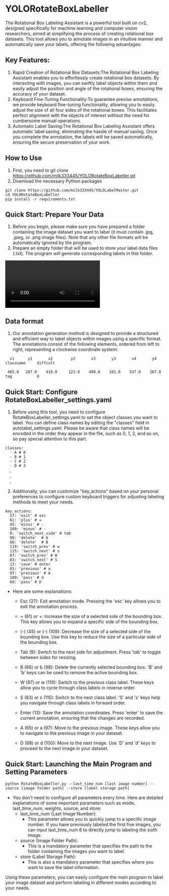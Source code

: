 # YOLORotateBoxLabeller

The Rotational Box Labeling Assistant is a powerful tool built on cv2, designed specifically for machine learning and computer vision researchers, aimed at simplifying the process of creating rotational box datasets. This tool allows you to annotate images in an intuitive manner and automatically save your labels, offering the following advantages:

## Key Features:
1. Rapid Creation of Rotational Box Datasets:The Rotational Box Labeling Assistant enables you to effortlessly create rotational box datasets. By interacting with images, you can swiftly label objects within them and easily adjust the position and angle of the rotational boxes, ensuring the accuracy of your dataset.
2. Keyboard Fine-Tuning Functionality:To guarantee precise annotations, we provide keyboard fine-tuning functionality, allowing you to easily adjust the size of all four sides of the rotational boxes. This facilitates perfect alignment with the objects of interest without the need for cumbersome manual operations.
3. Automatic Label Saving:The Rotational Box Labeling Assistant offers automatic label saving, eliminating the hassle of manual saving. Once you complete the annotation, the labels will be saved automatically, ensuring the secure preservation of your work.

## How to Use
1. First, you need to git clone https://github.com/milk333445/YOLORotateBoxLabeller.git
2. Download the necessary Python packages
```python=
git clone https://github.com/milk333445/YOLOLabelMaster.git
cd YOLORotateBoxLabeller
pip install -r requirements.txt
```

## Quick Start: Prepare Your Data
1. Before you begin, please make sure you have prepared a folder containing the image dataset you want to label (it must contain .jpg, .jpeg, or .png image files). Note that any other file formats will be automatically ignored by the program.
2. Prepare an empty folder that will be used to store your label data files (.txt). The program will generate corresponding labels in this folder.

![example](example/example.mp4)



## Data format
1. Our annotation generation method is designed to provide a structured and efficient way to label objects within images using a specific format. The annotations consist of the following elements, ordered from left to right, representing a clockwise coordinate system:
```python=
  x1      y1       x2        y2       x3       y3       x4       y4       classname     diffcult

 465.0   287.0    418.0     123.0    490.0    102.0    537.0    267.0        tag           0
```

## Quick Start: Configure RotateBoxLabeller_settings.yaml
1. Before using this tool, you need to configure RotateBoxLabeller_settings.yaml to set the object classes you want to label. You can define class names by editing the "classes" field in autolabel_settings.yaml. Please be aware that class names will be encoded in the order they appear in the file, such as 0, 1, 2, and so on, so pay special attention to this part.
```python=
classes:
  - A # 0
  - B # 1
  - C # 2
  - D # 3
  、
  、
  、
```

2. Additionally, you can customize "key_actions" based on your personal preferences to configure custom keyboard triggers for adjusting labeling methods to meet your needs.
```python=
key_actions:
  27: 'exit' # esc
  61: 'plus' # =
  45: 'minus' # -
  109: 'minus' # -
  9: 'switch_next_side' # tab
  98: 'delete'  # b
  66: 'delete'  # B
  119: 'switch_prev' # w
  115: 'switch_next' # s
  87: 'switch_prev' # W
  83: 'switch_next' # S
  13: 'save' # enter
  65: 'previous' # a
  97: 'previous' # A
  100: 'pass' # d
  68: 'pass' # D
```
- Here are some explanations:
  - Esc (27): Exit annotation mode. Pressing the 'esc' key allows you to exit the annotation process.

  - = (61) or +: Increase the size of a selected side of the bounding box. This key allows you to expand a specific side of the bounding box.

  - (-) (45) or (-) (109): Decrease the size of a selected side of the bounding box. Use this key to reduce the size of a particular side of the bounding box.

  - Tab (9): Switch to the next side for adjustment. Press 'tab' to toggle between sides for resizing.

  - B (66) or b (98): Delete the currently selected bounding box. 'B' and 'b' keys can be used to remove the active bounding box.

  - W (87) or w (119): Switch to the previous class label. These keys allow you to cycle through class labels in reverse order.

  - S (83) or s (115): Switch to the next class label. 'S' and 's' keys help you navigate through class labels in forward order.

  - Enter (13): Save the annotation coordinates. Press 'enter' to save the current annotation, ensuring that the changes are recorded.

  - A (65) or a (97): Move to the previous image. These keys allow you to navigate to the previous image in your dataset.

  - D (68) or d (100): Move to the next image. Use 'D' and 'd' keys to proceed to the next image in your dataset.

## Quick Start: Launching the Main Program and Setting Parameters
```python=
python RotateBoxLabeller.py --last_time_num [last image number] --source [image folder path] --store [label storage path]
```
- You don't need to configure all parameters every time. Here are detailed explanations of some important parameters such as mode, last_time_num, weights, source, and store:
  - last_time_num (Last Image Number):
    - This parameter allows you to quickly jump to a specific image number. If you have previously labeled the first five images, you can input last_time_num 6 to directly jump to labeling the sixth image.
  - source (Image Folder Path):
    - This is a mandatory parameter that specifies the path to the folder containing the images you want to label. 
  - store (Label Storage Path):
    - This is also a mandatory parameter that specifies where you want to save the label information.
   
Using these parameters, you can easily configure the main program to label your image dataset and perform labeling in different modes according to your needs.
